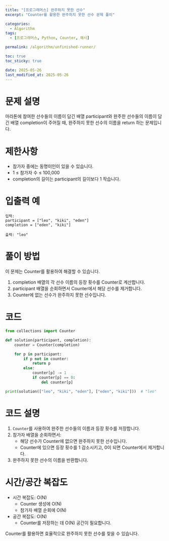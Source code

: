 ```yaml
---
title: "[프로그래머스] 완주하지 못한 선수"
excerpt: "Counter를 활용한 완주하지 못한 선수 문제 풀이"

categories:
  - Algorithm
tags:
  - [프로그래머스, Python, Counter, 해시]

permalink: /algorithm/unfinished-runner/

toc: true
toc_sticky: true

date: 2025-05-26
last_modified_at: 2025-05-26
---
```


# 문제 설명

마라톤에 참여한 선수들의 이름이 담긴 배열 participant와 완주한 선수들의 이름이 담긴 배열 completion이 주어질 때, 완주하지 못한 선수의 이름을 return 하는 문제입니다.

# 제한사항

- 참가자 중에는 동명이인이 있을 수 있습니다.
- 1 ≤ 참가자 수 ≤ 100,000
- completion의 길이는 participant의 길이보다 1 작습니다.

# 입출력 예

```
입력:
participant = ["leo", "kiki", "eden"]
completion = ["eden", "kiki"]

출력: "leo"
```

# 풀이 방법

이 문제는 Counter를 활용하여 해결할 수 있습니다.

1. completion 배열의 각 선수 이름의 등장 횟수를 Counter로 계산합니다.
2. participant 배열을 순회하면서 Counter에서 해당 선수를 제거합니다.
3. Counter에 없는 선수가 완주하지 못한 선수입니다.

# 코드

```python
from collections import Counter

def solution(participant, completion):
    counter = Counter(completion)

    for p in participant:
        if p not in counter:
            return p
        else:
            counter[p] -= 1
            if counter[p] == 0:
                del counter[p]

print(solution(["leo", "kiki", "eden"], ["eden", "kiki"]))  # "leo"
```

# 코드 설명

1. `Counter`를 사용하여 완주한 선수들의 이름과 등장 횟수를 저장합니다.
2. 참가자 배열을 순회하면서:
   - 해당 선수가 Counter에 없으면 완주하지 못한 선수입니다.
   - Counter에 있으면 등장 횟수를 1 감소시키고, 0이 되면 Counter에서 제거합니다.
3. 완주하지 못한 선수의 이름을 반환합니다.

# 시간/공간 복잡도

- 시간 복잡도: O(N)
  - Counter 생성에 O(N)
  - 참가자 배열 순회에 O(N)
- 공간 복잡도: O(N)
  - Counter를 저장하는 데 O(N) 공간이 필요합니다.

Counter를 활용하면 효율적으로 완주하지 못한 선수를 찾을 수 있습니다. 